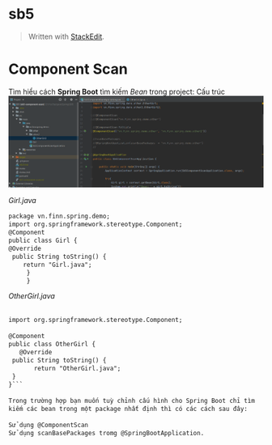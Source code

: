 # sb5



> Written with [StackEdit](https://stackedit.io/).

# Component Scan
Tìm hiểu cách **Spring Boot** tìm kiếm *Bean* trong project: 
Cấu trúc
![enter image description here](https://github.com/finn-01/img-project/blob/main/s5-1.png?raw=true)

*Girl.java*

    package vn.finn.spring.demo;  
    import org.springframework.stereotype.Component;
    @Component  
    public class Girl {  
    @Override  
     public String toString() {  
        return "Girl.java";  
         }  
         } 
 *OtherGirl.java*
 ```package vn.finn.spring.demo.other;  
  
import org.springframework.stereotype.Component;  
  
@Component  
public class OtherGirl {  
    @Override  
  public String toString() {  
        return "OtherGirl.java";  
  }  
}```

Trong trường hợp bạn muốn tuỳ chỉnh cấu hình cho Spring Boot chỉ tìm kiếm các bean trong một package nhất định thì có các cách sau đây:

Sử dụng @ComponentScan
Sử dụng scanBasePackages tromg @SpringBootApplication.

